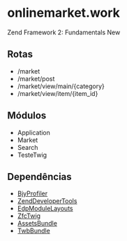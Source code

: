 # onlinemarket.work

Zend Framework 2: Fundamentals New


## Rotas

- /market
- /market/post
- /market/view/main/{category}
- /market/view/item/{item_id}


## Módulos

- Application
- Market
- Search
- TesteTwig


## Dependências

- [BjyProfiler](https://github.com/bjyoungblood/BjyProfiler)
- [ZendDeveloperTools](https://github.com/zendframework/ZendDeveloperTools)
- [EdpModuleLayouts](https://github.com/EvanDotPro/EdpModuleLayouts)
- [ZfcTwig](https://github.com/ZF-Commons/ZfcTwig)
- [AssetsBundle](https://github.com/neilime/zf2-assets-bundle)
- [TwbBundle](https://github.com/neilime/zf2-twb-bundle)